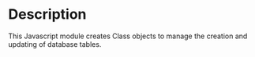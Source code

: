 
# Description
This Javascript module creates Class objects to manage the creation and updating of database tables.
